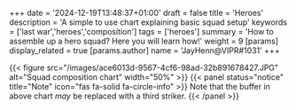 +++
date = '2024-12-19T13:48:37+01:00'
draft = false
title = 'Heroes'
description = 'A simple to use chart explaining basic squad setup'
keywords = ['last war','heroes','composition']
tags = ['heroes']
summary = 'How to assemble up a hero squad? Here you will learn how!'
weight = 9
[params]
  display_related = true
  [params.author]
    name = 'JayHenn@VIPR#1031'
+++

{{< figure src="/images/ace6013d-9567-4cf6-98ad-32b891678427.JPG" alt="Squad composition chart" width="50%" >}}
{{< panel status="notice" title="Note" icon="fas fa-solid fa-circle-info" >}}
Note that the buffer in above chart <em>may</em> be replaced with a third striker.
{{< /panel >}}
